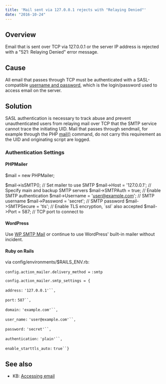 ```yaml
---
title: 'Mail sent via 127.0.0.1 rejects with "Relaying Denied"'
date: "2016-10-24"
---
```


## Overview

Email that is sent over TCP via 127.0.0.1 or the server IP address is rejected with a "521: Relaying Denied" error message.

## Cause

All email that passes through TCP must be authenticated with a SASL-compatible [username and password](https://kb.apnscp.com/email/accessing-e-mail/), which is the login/password used to access email on the server.

## Solution

SASL authentication is necessary to track abuse and prevent unauthenticated users from relaying mail over TCP that the SMTP service cannot trace the initiating UID. Mail that passes through sendmail, for example through the PHP [mail()](http://php.net/mail) command, do not carry this requirement as the UID and originating script are logged.

### Authentication Settings

#### PHPMailer

$mail \= new PHPMailer;

$mail\->isSMTP();                                      // Set mailer to use SMTP
$mail\->Host \= '127.0.0.1';                            // Specify main and backup SMTP servers
$mail\->SMTPAuth \= true;                               // Enable SMTP authentication
$mail\->Username \= 'user@example.com';                 // SMTP username
$mail\->Password \= 'secret';                           // SMTP password
$mail\->SMTPSecure \= 'tls';                            // Enable TLS encryption, \`ssl\` also accepted
$mail\->Port \= 587;                                    // TCP port to connect to

#### WordPress

Use [WP SMTP Mail](https://wordpress.org/plugins/wp-mail-smtp/) or continue to use WordPress' built-in mailer without incident.

#### Ruby on Rails

via config/environments/$RAILS\_ENV.rb:

`config.action_mailer.delivery_method =` `:smtp`

`config.action_mailer.smtp_settings = {`

`address:` `'127.0.0.1'``,`

`port:` `587``,`

`domain:` `'example.com'``,`

`user_name:` `'user@example.com'``,`

`password:` `'secret'``,`

`authentication:` `'plain'``,`

`enable_starttls_auto:` `true``}`

## See also

- KB: [Accessing email](https://kb.apnscp.com/email/accessing-e-mail/)
